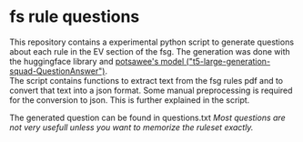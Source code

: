 # fs rule questions
This repository contains a experimental python script to generate questions about each rule in the EV section of the fsg. The generation was done with the huggingface library and [potsawee's model ("t5-large-generation-squad-QuestionAnswer")](https://huggingface.co/potsawee/t5-large-generation-squad-QuestionAnswer).  
The script contains functions to extract text from the fsg rules pdf and to convert that text into a json format. Some manual preprocessing is required for the conversion to json. This is further explained in the script.  

The generated question can be found in questions.txt
*Most questions are not very usefull unless you want to memorize the ruleset exactly.*
